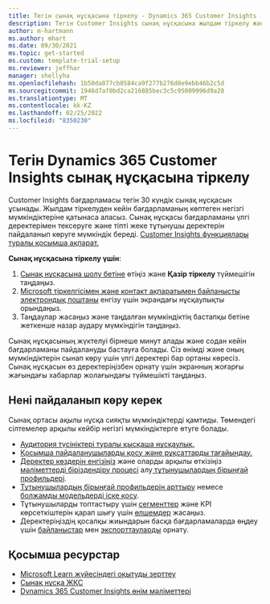 ```yaml
---
title: Тегін сынақ нұсқасына тіркелу - Dynamics 365 Customer Insights
description: Тегін Customer Insights сынақ нұсқасына жылдам тіркелу және жұмысты бастау жолы туралы ақпарат. Бағдарламаны зерттеңіз және қосымша оқу ресурстарын табыңыз.
author: m-hartmann
ms.author: mhart
ms.date: 09/30/2021
ms.topic: get-started
ms.custom: template-trial-setup
ms.reviewer: jeffhar
manager: shellyha
ms.openlocfilehash: 1b50da077cb0584ca9f277b276d0e9ebb46b2c5d
ms.sourcegitcommit: 1946d7af0bd2ca216885bec3c5c95009996d9a28
ms.translationtype: MT
ms.contentlocale: kk-KZ
ms.lasthandoff: 02/25/2022
ms.locfileid: "8350230"
---
```

# <a name="sign-up-for-a-free-dynamics-365-customer-insights-trial"></a>Тегін Dynamics 365 Customer Insights сынақ нұсқасына тіркелу

Customer Insights бағдарламасы тегін 30 күндік сынақ нұсқасын ұсынады. Жылдам тіркелуден кейін бағдарламаның көптеген негізгі мүмкіндіктеріне қатынаса аласыз. Сынақ нұсқасы бағдарламаны үлгі деректерімен тексеруге және тіпті жеке тұтынушы деректерін пайдаланып көруге мүмкіндік береді. [Customer Insights функциялары туралы қосымша ақпарат.](overview.md)

**Сынақ нұсқасына тіркелу үшін**:

1. [Сынақ нұсқасына шолу бетіне](https://dynamics.microsoft.com/get-started/?appname=customerinsights) өтіңіз және **Қазір тіркелу** түймешігін таңдаңыз.
1. [Microsoft тіркелгісімен және контакт ақпаратымен байланысты электрондық поштаны](https://support.microsoft.com/windows/what-is-a-microsoft-account-4a7c48e9-ff5a-e9c6-5a5c-1a57d66c3bfa) енгізу үшін экрандағы нұсқаулықты орындаңыз.
1. Таңдаулар жасаңыз және таңдалған мүмкіндіктің бастапқы бетіне жеткенше назар аудару мүмкіндігін таңдаңыз.

Сынақ нұсқасының жүктелуі бірнеше минут алады және содан кейін бағдарламаны пайдалануды бастауға болады. Сіз өнімді және оның мүмкіндіктерін сынап көру үшін үлгі деректері бар ортаны көресіз. Сынақ нұсқасын өз деректеріңізбен орнату үшін экранның жоғарғы жағындағы хабарлар жолағындағы түймешікті таңдаңыз.

## <a name="what-to-try"></a>Нені пайдаланып көру керек

Сынақ ортасы ақылы нұсқа сияқты мүмкіндіктерді қамтиды. Төмендегі сілтемелер арқылы кейбір негізгі мүмкіндіктерге өтуге болады.

- [Аудитория түсініктері туралы қысқаша нұсқаулық.](audience-insights/get-started.md)
- [Қосымша пайдаланушыларды қосу және рұқсаттарды тағайындау.](audience-insights/permissions.md)
- [Деректер көздерін енгізіңіз](audience-insights/data-sources.md) және оларды арқылы өткізіңіз[ мәліметтерді біріздендіру процесі](audience-insights/data-unification.md) алу[ тұтынушылардың бірыңғай профильдері](audience-insights/customer-profiles.md).
- [Тұтынушылардың бірыңғай профильдерін арттыру](audience-insights/enrichment-hub.md) немесе [болжамды модельдерді іске қосу](audience-insights/predictions-overview.md).
- Тұтынушыларды топтастыру үшін [сегменттер](audience-insights/measures.md) және KPI көрсеткіштерін қарап шығу үшін [өлшемдер](audience-insights/segments.md) жасаңыз.
- Деректеріңіздің қосалқы жиындарын басқа бағдарламаларда өңдеу үшін [байланыстар](audience-insights/connections.md) мен [экспорттауларды](audience-insights/export-destinations.md) орнату.

## <a name="additional-resources"></a>Қосымша ресурстар

- [Microsoft Learn жүйесіндегі оқытуды зерттеу](/learn/browse/?filter-products=dynamics-dynamics-cust-insights)
- [Сынақ нұсқа ЖҚС](trial-faq.md)
- [Dynamics 365 Customer Insights өнім мәліметтері](https://dynamics.microsoft.com/ai/customer-insights/)
